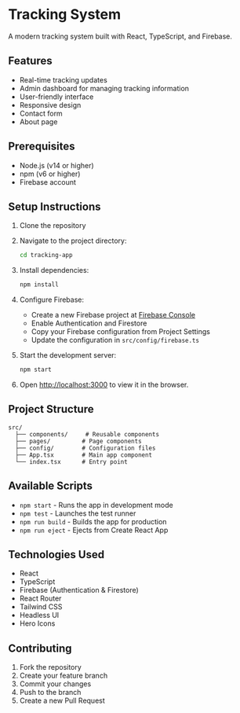 # Tracking System

A modern tracking system built with React, TypeScript, and Firebase.

## Features

- Real-time tracking updates
- Admin dashboard for managing tracking information
- User-friendly interface
- Responsive design
- Contact form
- About page

## Prerequisites

- Node.js (v14 or higher)
- npm (v6 or higher)
- Firebase account

## Setup Instructions

1. Clone the repository
2. Navigate to the project directory:
   ```bash
   cd tracking-app
   ```

3. Install dependencies:
   ```bash
   npm install
   ```

4. Configure Firebase:
   - Create a new Firebase project at [Firebase Console](https://console.firebase.google.com)
   - Enable Authentication and Firestore
   - Copy your Firebase configuration from Project Settings
   - Update the configuration in `src/config/firebase.ts`

5. Start the development server:
   ```bash
   npm start
   ```

6. Open [http://localhost:3000](http://localhost:3000) to view it in the browser.

## Project Structure

```
src/
  ├── components/     # Reusable components
  ├── pages/         # Page components
  ├── config/        # Configuration files
  ├── App.tsx        # Main app component
  └── index.tsx      # Entry point
```

## Available Scripts

- `npm start` - Runs the app in development mode
- `npm test` - Launches the test runner
- `npm run build` - Builds the app for production
- `npm run eject` - Ejects from Create React App

## Technologies Used

- React
- TypeScript
- Firebase (Authentication & Firestore)
- React Router
- Tailwind CSS
- Headless UI
- Hero Icons

## Contributing

1. Fork the repository
2. Create your feature branch
3. Commit your changes
4. Push to the branch
5. Create a new Pull Request 